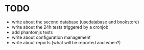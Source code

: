 TODO
=====

 - write about the second database (usedatabase and bookstore)
 - write about the 24h tests triggered by a cronjob
 - add phantomjs tests
 - write about configuration management
 - write about reports (what will be reported and when?)